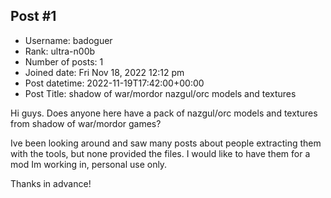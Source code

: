 ## Post #1
- Username: badoguer
- Rank: ultra-n00b
- Number of posts: 1
- Joined date: Fri Nov 18, 2022 12:12 pm
- Post datetime: 2022-11-19T17:42:00+00:00
- Post Title: shadow of war/mordor nazgul/orc models and textures

Hi guys.
Does anyone here have a pack of nazgul/orc models and textures from shadow of war/mordor games?

Ive been looking around and saw many posts about people extracting them with the tools, but none provided the files.
I would like to have them for a mod Im working in, personal use only.

Thanks in advance!
